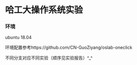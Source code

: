 # 哈工大操作系统实验
### 环境
ubuntu 18.04

环境配置参考https://github.com/CN-GuoZiyang/oslab-oneclick

不同分支对应不同实验（顺序见实验报告）^_^
